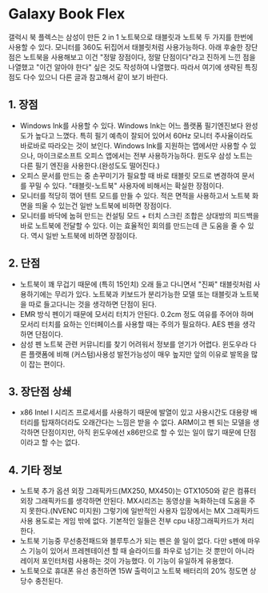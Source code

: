 # Galaxy Book Flex

갤럭시 북 플렉스는 삼성이 만든 2 in 1 노트북으로 태블릿과 노트북 두 가지를 한번에 사용할 수 있다. 모니터를 360도 뒤집어서 태블릿처럼 사용가능하다. 아래 후술한 장단점은 노트북을 사용해보고 이건 "정말 장점이다, 정말 단점이다"라고 진하게 느낀 점을 나열했고 "이건 알아야 한다" 싶은 것도 작성하여 나열했다. 따라서 여기에 생략된 특징점도 다수 있으니 다른 글과 참고해서 같이 보기 바란다.


## 1. 장점

- Windows Ink를 사용할 수 있다. Windows Ink는 어느 플랫폼 필기엔진보다 완성도가 높다고 느꼈다. 특히 필기 예측이 잘되어 있어서 60Hz 모니터 주사율이라도 바로바로 따라오는 것이 보인다. Windows Ink를 지원하는 앱에서만 사용할 수 있으나, 마이크로소프트 오피스 앱에서는 전부 사용하가능하다. 윈도우 삼성 노트는 다른 필기 엔진을 사용한다.(완성도도 떨어진다.)
- 오피스 문서를 만드는 중 손꾸미기가 필요할 때 바로 태블릿 모드로 변경하여 문서를 꾸밀 수 있다. "태블릿-노트북" 사용자에 비해서는 확실한 장점이다.
- 모니터를 적당히 꺾어 텐트 모드를 만들 수 있다. 적은 면적을 사용하고서 노트북 화면을 띄울 수 있는건 일반 노트북에 비하면 장점이다.
- 모니터를 바닥에 눕혀 만드는 컨설팅 모드 + 터치 스크린 조합은 상대방의 피드백을 바로 노트북에 전달할 수 있다. 이는 효율적인 회의를 만드는데 큰 도움을 줄 수 있다. 역시 일반 노트북에 비하면 장점이다.


## 2. 단점

- 노트북이 꽤 무겁기 때문에 (특히 15인치) 오래 들고 다니면서 "진짜" 태블릿처럼 사용하기에는 무리가 있다. 노트북과 키보드가 분리가능한 모델 또는 태블릿과 노트북을 따로 들고다니는 것을 생각하면 단점이 된다.
- EMR 방식 펜이기 때문에 모서리 터치가 안된다. 0.2cm 정도 여유를 주어야 하며 모서리 터치를 요하는 인터페이스를 사용할 때는 주의가 필요하다. AES 펜을 생각하면 단점이다.
- 삼성 펜 노트북 관련 커뮤니티를 찾기 어려워서 정보를 얻기가 어렵다. 윈도우라 다른 플랫폼에 비해 (커스텀)사용성 발전가능성이 매우 높지만 앞의 이유로 발목을 많이 잡는 편이다.


## 3. 장단점 상쇄

- x86 Intel I 시리즈 프로세서를 사용하기 때문에 발열이 있고 사용시간도 대용량 배터리를 탑재하더라도 오래간다는 느낌은 받을 수 없다. ARM이고 펜 되는 모델을 생각하면 단점이지만, 아직 윈도우에선 x86만으로 할 수 있는 일이 많기 때문에 단점이라고 할 수는 없다.


## 4. 기타 정보

- 노트북 추가 옵션 외장 그래픽카드(MX250, MX450)는 GTX1050와 같은 컴퓨터 외장 그래픽카드를 생각하면 안된다. MX시리즈는 동영상을 녹화하는데 도움을 주지 못한다.(NVENC 미지원) 그렇기에 일반적인 사용자 입장에서는 MX 그래픽카드 사용 용도로는 게임 밖에 없다. 기본적인 일들은 전부 cpu 내장그래픽카드가 처리한다.
- 노트북 기능중 무선충전패드와 블루투스가 되는 펜은 쓸 일이 없다. 다만 s펜에 마우스 기능이 있어서 프레젠테이션 할 때 슬라이드를 좌우로 넘기는 것 뿐만이 아니라 레이저 포인터처럼 사용하는 것이 가능했다. 이 기능이 유일하게 유용했다.
- 노트북으로 휴대폰 유선 충전하면 15W 출력이고 노트북 배터리의 20% 정도면 상당수 충전된다.
